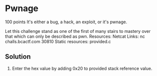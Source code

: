 # Pwnage

100 points
It's either a bug, a hack, an exploit, or it's pwnage.

Let this challenge stand as one of the first of many stairs to mastery over that which can only be described as pwn.
Resources:
Netcat Links:
nc challs.bcactf.com 30810
Static resources:
provided.c

## Solution

1. Enter the hex value by adding 0x20 to provided stack reference value.
